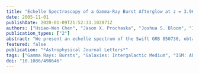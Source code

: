 ```yaml
---
title: "Echelle Spectroscopy of a Gamma-Ray Burst Afterglow at z = 3.969: A New Probe of the Interstellar and Intergalactic Media in the Young Universe"
date: 2005-11-01
publishDate: 2020-01-09T21:52:33.102871Z
authors: ["Hsiao-Wen Chen", "Jason X. Prochaska", "Joshua S. Bloom", "Ian B. Thompson"]
publication_types: ["2"]
abstract: "We present an echelle spectrum of the Swift GRB 050730, obtained 4 hr after the burst using the MIKE spectrograph on the Magellan Clay telescope when the afterglow was at R=17.7. The spectrum reveals a forest of absorption features superposed on a simple power-law shaped continuum, best described as f$_ν$(e nsuremathłambda)åisebox-0.5ex  łambda$^α$ with α=1.88+/-0.01 over łambda=7000-9000 Å. We identify the gamma- ray burst (GRB) host at z$_GRB$=3.96855 based on the hydrogen Lyman absorption series, narrow absorption lines due to heavy ions such as O I, C II, Si II, S II, Ni II, Fe II, C IV, Si IV, and N V, and fine-structure transitions such as O I*, O I**, Si II*, C II*, and Fe II*. Together these transitions allow us to study the properties of the interstellar medium (ISM) in the GRB host. The principal results are as follows. (1) We estimate a neutral hydrogen column density of logN(H I)=22.15+/-0.05 in the host. (2) The associated metal lines exhibit multiple components over a velocity range of rs̊ebox-0.5ex 80 km s$^-1$, with &gt;90% of the neutral gas confined in 20 km s$^-1$. (3) Comparisons between different ionic transitions show that the host has little or no dust depletion and has 1/100 solar metallicity. (4) The absorbing gas has much higher density than that of intervening damped Lyα absorption (DLA) systems. In addition, we report the identification of an intervening DLA system at z$_DLA$=3.56439 with logN(H I)=20.3+/-0.1 and &lt;5% solar metallicity, a Lyman limit system at z$_LLS$=3.02209 with logN(H I)=19.9+/-0.1, a strong Mg II absorber at z$_MgII$=2.25313, and a pair of Mg II absorbers at z$_MgII$=1.7731, 57 km s$^-1$ apart. We demonstrate that rapid echelle spectroscopy of GRB afterglows helps to reveal a wealth of information in the ISM and the intergalactic medium along the sight line, which, when followed up with late-time deep imaging, will allow us to uncover a sample of distant galaxies with known ISM properties to constrain galaxy formation models."
featured: false
publication: "*Astrophysical Journal Letters*"
tags: ["Gamma Rays: Bursts", "Galaxies: Intergalactic Medium", "ISM: Abundances", "ISM: Kinematics and Dynamics", "Astrophysics"]
doi: "10.1086/498646"
---
```


